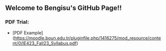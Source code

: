## Welcome to Bengisu's GitHub Page!!

### PDF Trial:
* [PDF Example] (https://moodle.boun.edu.tr/pluginfile.php/1416275/mod_resource/content/0/IE423_Fall23_Syllabus.pdf)


